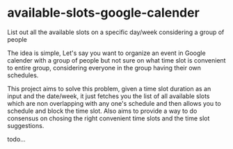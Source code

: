 # available-slots-google-calender
List out all the available slots on a specific day/week considering a group of people


The idea is simple, Let's say you want to organize an event in Google calender with a group of people but not sure on what time slot is convenient to entire group, considering everyone in the group having their own schedules.

This project aims to solve this problem, given a time slot duration as an input and the date/week, it just fetches you the list of all available slots which are non overlapping with any one's schedule and then allows you to schedule and block the time slot. Also aims to provide a way to do consensus on chosing the right convenient time slots and the time slot suggestions.

todo...
